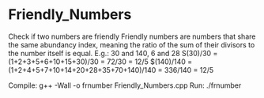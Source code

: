 # Friendly_Numbers
Check if two numbers are friendly
Friendly numbers are numbers that share the same abundancy index, meaning the ratio of the sum of their divisors to the number itself is equal.
E.g.: 30 and 140, 6 and 28
S(30)/30 = (1+2+3+5+6+10+15+30)/30 = 72/30 = 12/5
$(140)/140 = (1+2+4+5+7+10+14+20+28+35+70+140)/140 = 336/140 = 12/5

Compile: g++ -Wall -o frnumber Friendly_Numbers.cpp
Run: ./frnumber
